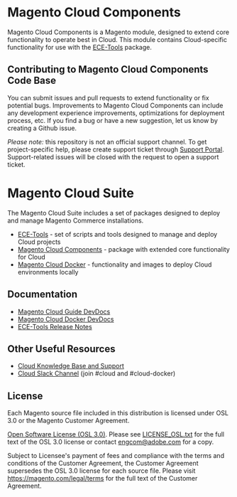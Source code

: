 # Magento Cloud Components
Magento Cloud Components is a Magento module, designed to extend core functionality to operate best in Cloud. This module contains Cloud-specific functionality for use with the [ECE-Tools](https://github.com/magento/ece-tools) package.

## Contributing to Magento Cloud Components Code Base
You can submit issues and pull requests to extend functionality or fix potential bugs. Improvements to Magento Cloud Components can include any development experience improvements, optimizations for deployment process, etc. If you find a bug or have a new suggestion, let us know by creating a Github issue.

*Please note:* this repository is not an official support channel. To get project-specific help, please create support ticket through [Support Portal](https://support.magento.com). Support-related issues will be closed with the request to open a support ticket.

# Magento Cloud Suite
The Magento Cloud Suite includes a set of packages designed to deploy and manage Magento Commerce installations.
- [ECE-Tools](https://github.com/magento/ece-tools) - set of scripts and tools designed to manage and deploy Cloud projects
- [Magento Cloud Components](https://github.com/magento/magento-cloud-components) - package with extended core functionality for Cloud
- [Magento Cloud Docker](https://github.com/magento/magento-cloud-docker) - functionality and images to deploy Cloud environments locally

## Documentation
- [Magento Cloud Guide DevDocs](https://devdocs.magento.com/guides/v2.3/cloud/bk-cloud.html)
- [Magento Cloud Docker DevDocs](https://devdocs.magento.com/guides/v2.3/cloud/docker/docker-config.html)
- [ECE-Tools Release Notes](https://github.com/magento/ece-tools/releases)

## Other Useful Resources
- [Cloud Knowledge Base and Support](https://support.magento.com)
- [Cloud Slack Channel](https://magentocommeng.slack.com) (join #cloud and #cloud-docker)

## License
Each Magento source file included in this distribution is licensed under OSL 3.0 or the Magento Customer Agreement.

[Open Software License (OSL 3.0)](https://opensource.org/licenses/osl-3.0.php). Please see [LICENSE_OSL.txt](LICENSE_OSL.txt) for the full text of the OSL 3.0 license or contact [engcom@adobe.com](mailto:engcom@adobe.com) for a copy.

Subject to Licensee's payment of fees and compliance with the terms and conditions of the Customer Agreement, the Customer Agreement supersedes the OSL 3.0 license for each source file. Please visit https://magento.com/legal/terms for the full text of the
Customer Agreement.
